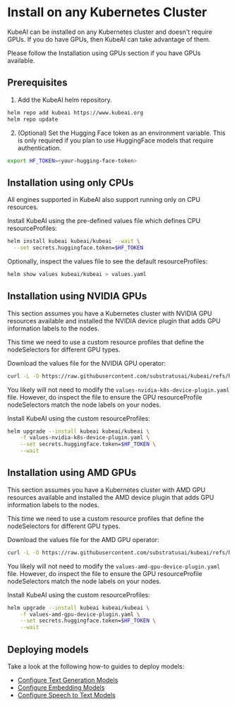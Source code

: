# Install on any Kubernetes Cluster

KubeAI can be installed on any Kubernetes cluster and doesn't require GPUs.
If you do have GPUs, then KubeAI can take advantage of them.

Please follow the Installation using GPUs section if you have GPUs available.


## Prerequisites

1. Add the KubeAI helm repository.

```bash
helm repo add kubeai https://www.kubeai.org
helm repo update
```

2. (Optional) Set the Hugging Face token as an environment variable. This is only required if you plan to use HuggingFace models that require authentication.

```bash
export HF_TOKEN=<your-hugging-face-token>
```

## Installation using only CPUs

All engines supported in KubeAI also support running only on CPU resources.

Install KubeAI using the pre-defined values file which defines CPU resourceProfiles:

```bash
helm install kubeai kubeai/kubeai --wait \
  --set secrets.huggingface.token=$HF_TOKEN
```

Optionally, inspect the values file to see the default resourceProfiles:

```bash
helm show values kubeai/kubeai > values.yaml
```

## Installation using NVIDIA GPUs

This section assumes you have a Kubernetes cluster with NVIDIA GPU resources available and
installed the NVIDIA device plugin that adds GPU information labels to the nodes.

This time we need to use a custom resource profiles that define the nodeSelectors
for different GPU types.

Download the values file for the NVIDIA GPU operator:

```bash
curl -L -O https://raw.githubusercontent.com/substratusai/kubeai/refs/heads/main/charts/kubeai/values-nvidia-k8s-device-plugin.yaml
```

You likely will not need to modify the `values-nvidia-k8s-device-plugin.yaml` file.
However, do inspect the file to ensure the GPU resourceProfile nodeSelectors match
the node labels on your nodes.


Install KubeAI using the custom resourceProfiles:
```bash
helm upgrade --install kubeai kubeai/kubeai \
    -f values-nvidia-k8s-device-plugin.yaml \
    --set secrets.huggingface.token=$HF_TOKEN \
    --wait
```

## Installation using AMD GPUs

This section assumes you have a Kubernetes cluster with AMD GPU resources available and
installed the AMD device plugin that adds GPU information labels to the nodes.

This time we need to use a custom resource profiles that define the nodeSelectors
for different GPU types.

Download the values file for the AMD GPU operator:

```bash
curl -L -O https://raw.githubusercontent.com/substratusai/kubeai/refs/heads/main/charts/kubeai/values-amd-gpu-device-plugin.yaml
```

You likely will not need to modify the `values-amd-gpu-device-plugin.yaml` file.
However, do inspect the file to ensure the GPU resourceProfile nodeSelectors match
the node labels on your nodes.


Install KubeAI using the custom resourceProfiles:
```bash
helm upgrade --install kubeai kubeai/kubeai \
    -f values-amd-gpu-device-plugin.yaml \
    --set secrets.huggingface.token=$HF_TOKEN \
    --wait
```

## Deploying models

Take a look at the following how-to guides to deploy models:

* [Configure Text Generation Models](../how-to/configure-text-generation-models.md)
* [Configure Embedding Models](../how-to/configure-embedding-models.md)
* [Configure Speech to Text Models](../how-to/configure-speech-to-text.md)

